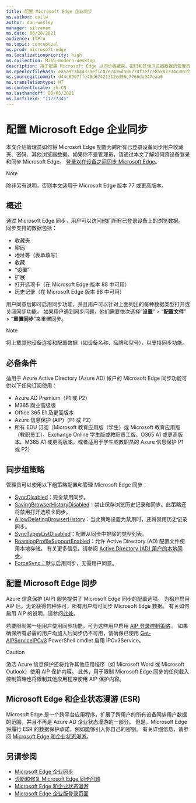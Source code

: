 ```yaml
---
title: 配置 Microsoft Edge 企业同步
ms.author: collw
author: dan-wesley
manager: silvanam
ms.date: 06/28/2021
audience: ITPro
ms.topic: conceptual
ms.prod: microsoft-edge
ms.localizationpriority: high
ms.collection: M365-modern-desktop
description: 用于配置 Microsoft Edge 以同步收藏夹、密码和其他浏览器数据的管理员和用户选项。
ms.openlocfilehash: ea5a9c3b4433aef1c87e2416da90774f7efce85582334c30cd5174b62b1cd0eb
ms.sourcegitcommit: d44c0997ffe40d67421312ed96e7766da947eaa0
ms.translationtype: HT
ms.contentlocale: zh-CN
ms.lasthandoff: 08/05/2021
ms.locfileid: "11727345"
---
```

# <a name="configure-microsoft-edge-enterprise-sync"></a>配置 Microsoft Edge 企业同步

本文介绍管理员如何将 Microsoft Edge 配置为跨所有已登录设备同步用户收藏夹、密码、其他浏览器数据。如果你不是管理员，请通过本文了解如何跨设备登录和同步 Microsoft Edge。 [登录以在设备之间同步 Microsoft Edge](https://support.microsoft.com/microsoft-edge/sign-in-to-sync-microsoft-edge-across-devices-e6ffa79b-ed52-aa32-47e2-5d5597fe4674)。

> [!NOTE]
> 除非另有说明，否则本文适用于 Microsoft Edge 版本 77 或更高版本。

## <a name="overview"></a>概述

通过 Microsoft Edge 同步，用户可以访问他们所有已登录设备上的浏览数据。 同步支持的数据包括：

- 收藏夹
- 密码
- 地址等（表单填写）
- 收藏
- “设置”
- 扩展
- 打开选项卡（在 Microsoft Edge 版本 88 中可用）
- 历史记录（在 Microsoft Edge 版本 88 中可用）

用户同意后即可启用同步功能，并且用户可以针对上面列出的每种数据类型打开或关闭同步功能。 如果用户遇到同步问题，他们需要依次选择“**设置**” > “**配置文件**” > “**重置同步**”来重置同步。

> [!NOTE]
> 将上载其他设备连接和配置数据（如设备名称、品牌和型号），以支持同步功能。

## <a name="prerequisites"></a>必备条件

适用于 Azure Active Directory (Azure AD) 帐户的 Microsoft Edge 同步功能可供以下任何订阅使用：

- Azure AD Premium（P1 或 P2）
- M365 商业高级版
- Office 365 E1 及更高版本
- Azure 信息保护 (AIP)（P1 或 P2）
- 所有 EDU 订阅（Microsoft 教育应用版（学生）或 Microsoft 教育应用版（教职员工）、Exchange Online 学生版或教职员工版、O365 A1 或更高版本、M365 A1 或更高版本，或者适用于学生或教职员的 Azure 信息保护 P1 或 P2）

## <a name="sync-group-policies"></a>同步组策略

管理员可以使用以下组策略配置和管理 Microsoft Edge 同步：

- [SyncDisabled](./microsoft-edge-policies.md#syncdisabled)：完全禁用同步。
- [SavingBrowserHistoryDisabled](./microsoft-edge-policies.md#savingbrowserhistorydisabled)：禁止保存浏览历史记录和同步。此策略还将禁用打开选项卡同步。
- [AllowDeletingBrowserHistory](./microsoft-edge-policies.md#allowdeletingbrowserhistory)：当此策略设置为禁用时，还将禁用历史记录同步。
- [SyncTypesListDisabled](./microsoft-edge-policies.md#synctypeslistdisabled)：配置从同步中排除的类型列表。
- [RoamingProfileSupportEnabled](./microsoft-edge-policies.md#roamingprofilesupportenabled)：允许 Active Directory (AD) 配置文件使用本地存储。 有关更多信息，请参阅 [Active Directory (AD) 用户的本地同步](./microsoft-edge-on-premises-sync.md)。
- [ForceSync：](/deployedge/microsoft-edge-policies#forcesync)默认启用同步，无需用户同意。  

## <a name="configure-microsoft-edge-sync"></a>配置 Microsoft Edge 同步

Azure 信息保护 (AIP) 服务提供了 Microsoft Edge 同步的配置选项。 为租户启用 AIP 后，无论获得何种许可，所有用户均可同步 Microsoft Edge 数据。 有关如何启用 AIP 的说明，请参阅[此处](/azure/information-protection/activate-office365)。

若要限制某一组用户使用同步功能，可为这些用户启用 [AIP 登录控制策略](/powershell/module/aipservice/set-aipserviceonboardingcontrolpolicy?preserve-view=true&view=azureipps) 。 如果确保所有必需的用户均加入后同步仍不可用，请确保已使用 [Get-AIPServiceIPCv3](/powershell/module/aipservice/get-aipserviceipcv3?preserve-view=true&view=azureipps) PowerShell cmdlet 启用 IPCv3Service。

> [!CAUTION]
> 激活 Azure 信息保护还将允许其他应用程序（如 Microsoft Word 或 Microsoft Outlook）使用 AIP 保护内容。 此外，用于限制 Microsoft Edge 同步的任何载入控制策略也将限制其他应用程序使用 AIP 保护内容。

## <a name="microsoft-edge-and-enterprise-state-roaming-esr"></a>Microsoft Edge 和企业状态漫游 (ESR) 

Microsoft Edge 是一个跨平台应用程序，扩展了跨用户的所有设备同步用户数据的范围，并且不再是 Azure AD 企业状态漫游的一部分。 但是，Microsoft Edge 将履行 ESR 的数据保护承诺，例如能够引入你自己的密钥。 有关详细信息，请参阅 [Microsoft Edge 和企业状态漫游](microsoft-edge-enterprise-state-roaming.md)。

## <a name="see-also"></a>另请参阅

- [Microsoft Edge 企业同步](microsoft-edge-enterprise-sync.md)
- [诊断和修复 Microsoft Edge 同步问题](microsoft-edge-troubleshoot-enterprise-sync.md)
- [Microsoft Edge 和企业状态漫游](microsoft-edge-enterprise-state-roaming.md)
- [Microsoft Edge 企业版登录页面](https://aka.ms/EdgeEnterprise)